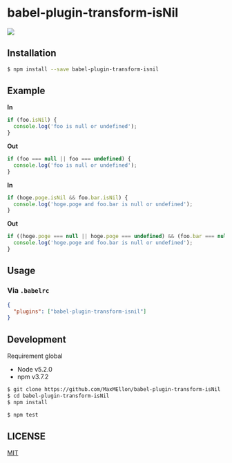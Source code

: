 # babel-plugin-transform-isNil

<a href="https://www.npmjs.com/package/babel-plugin-transform-isnil">
	<img src="https://nodei.co/npm/babel-plugin-transform-isnil.png"/>
</a>

Installation
---

```bash
$ npm install --save babel-plugin-transform-isnil
```

Example
---

**In**

```js
if (foo.isNil) {
  console.log('foo is null or undefined');
}
```

**Out**

```js
if (foo === null || foo === undefined) {
  console.log('foo is null or undefined');
}
```

**In**

```js
if (hoge.poge.isNil && foo.bar.isNil) {
  console.log('hoge.poge and foo.bar is null or undefined');
}
```

**Out**

```js
if ((hoge.poge === null || hoge.poge === undefined) && (foo.bar === null || foo.bar === undefined)) {
  console.log('hoge.poge and foo.bar is null or undefined');
}
```

## Usage

### Via `.babelrc`

```json
{
  "plugins": ["babel-plugin-transform-isnil"]
}
```

Development
---
Requirement global

* Node v5.2.0
* npm v3.7.2

```bash
$ git clone https://github.com/MaxMEllon/babel-plugin-transform-isNil
$ cd babel-plugin-transform-isNil
$ npm install

$ npm test
```

LICENSE
---
[MIT](./LICENSE.txt)
